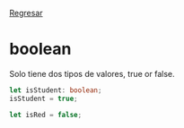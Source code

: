 [Regresar](../README.md)

# boolean

Solo tiene dos tipos de valores, true or false.

```ts
let isStudent: boolean;
isStudent = true;

let isRed = false;
```
